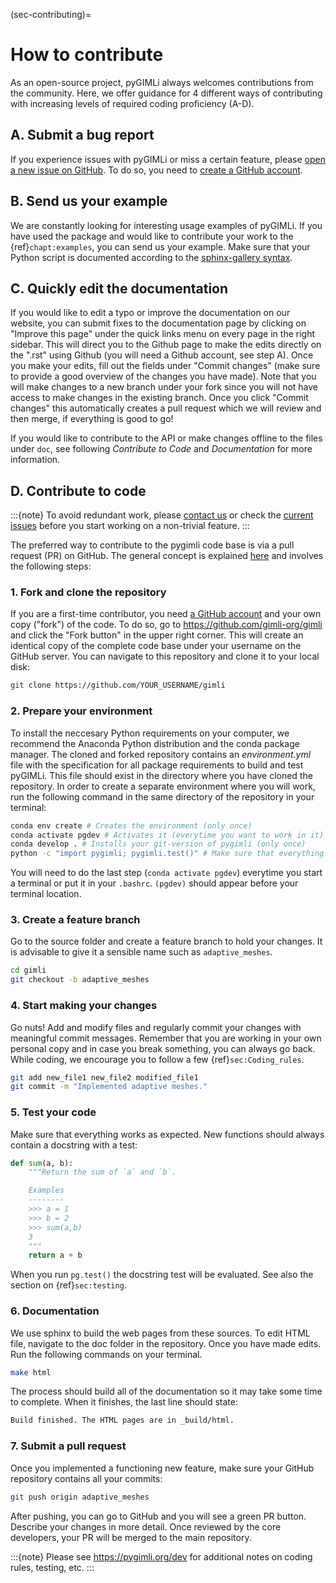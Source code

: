 (sec-contributing)=

# How to contribute

As an open-source project, pyGIMLi always welcomes contributions from the
community. Here, we offer guidance for 4 different ways of contributing with
increasing levels of required coding proficiency (A-D).

## A. Submit a bug report

If you experience issues with pyGIMLi or miss a certain feature, please [open a
new issue on GitHub](https://github.com/gimli-org/gimli/issues). To do so,
you need to [create a GitHub account](https://github.com/join).

## B. Send us your example

We are constantly looking for interesting usage examples of pyGIMLi. If you have
used the package and would like to contribute your work to the {ref}`chapt:examples`, you can send us your example.
Make sure that your Python script is documented according to the [sphinx-gallery syntax](https://sphinx-gallery.github.io/stable/tutorials/plot_parse.html#sphx-glr-tutorials-plot-parse-py).

## C. Quickly edit the documentation

If you would like to edit a typo or improve the documentation on our website, you can submit fixes to the
documentation page by clicking on "Improve this page" under the quick links menu on every page in the right sidebar.
This will direct you to the Github page to make the edits directly on the ".rst" using Github (you will need a Github account, see step A).
Once you make your edits, fill out the fields under "Commit changes" (make sure to provide a good overview of the changes you have made).
Note that you will make changes to a new branch under your fork since you will not have access to make changes in the existing branch.
Once you click "Commit changes" this automatically creates a pull request which we will review and then merge, if everything is good to go!

If you would like to contribute to the API or make changes offline to the files under `doc`, see following *Contribute to Code* and *Documentation* for more information.

## D. Contribute to code

:::{note}
To avoid redundant work, please [contact us](mailto:mail@pygimli.org)
or check the [current issues](https://github.com/gimli-org/gimli/issues)
before you start working on a non-trivial feature.
:::

The preferred way to contribute to the pygimli code base is via a pull request
(PR) on GitHub. The general concept is explained [here](https://guides.github.com/introduction/flow) and involves the following steps:

### 1. Fork and clone the repository

If you are a first-time contributor, you need [a GitHub account](https://github.com/join) and your own copy ("fork") of the code. To do so, go
to <https://github.com/gimli-org/gimli> and click the "Fork button" in the upper
right corner. This will create an identical copy of the complete code base under
your username on the GitHub server. You can navigate to this repository and clone it to your local disk:

```bash
git clone https://github.com/YOUR_USERNAME/gimli
```

### 2. Prepare your environment

To install the neccesary Python requirements on your computer, we recommend the Anaconda Python distribution and the conda package manager.
The cloned and forked repository contains an *environment.yml* file with the specification for all package requirements to build
and test pyGIMLi. This file should exist in the directory where you have cloned the repository. In order to create a separate environment
where you will work, run the following command in the same directory of the repository in your terminal:

```bash
conda env create # Creates the environment (only once)
conda activate pgdev # Activates it (everytime you want to work in it)
conda develop . # Installs your git-version of pygimli (only once)
python -c "import pygimli; pygimli.test()" # Make sure that everything works (also after adding new code)
```

You will need to do the last step (`conda activate pgdev`) everytime you start a terminal or put it in your `.bashrc`. `(pgdev)` should appear before your terminal location.

### 3. Create a feature branch

Go to the source folder and create a feature branch to hold your changes. It is
advisable to give it a sensible name such as `adaptive_meshes`.

```bash
cd gimli
git checkout -b adaptive_meshes
```

### 4. Start making your changes

Go nuts! Add and modify files and regularly commit your changes with meaningful
commit messages. Remember that you are working in your own personal copy and in
case you break something, you can always go back. While coding, we encourage you
to follow a few {ref}`sec:Coding_rules`.

```bash
git add new_file1 new_file2 modified_file1
git commit -m "Implemented adaptive meshes."
```

### 5. Test your code

Make sure that everything works as expected. New functions should always contain
a docstring with a test:

```python
def sum(a, b):
    """Return the sum of `a` and `b`.

    Examples
    --------
    >>> a = 1
    >>> b = 2
    >>> sum(a,b)
    3
    """
    return a + b
```

When you run `pg.test()` the docstring test will be evaluated. See also the
section on {ref}`sec:testing`.

### 6. Documentation

We use sphinx to build the web pages from these sources. To edit HTML file, navigate to the doc folder in the repository.
Once you have made edits. Run the following commands on your terminal.

```bash
make html
```

The process should build all of the documentation so it may take some time to complete. When it finishes, the last line should state:

```bash
Build finished. The HTML pages are in _build/html.
```

### 7. Submit a pull request

Once you implemented a functioning new feature, make sure your GitHub repository
contains all your commits:

```bash
git push origin adaptive_meshes
```

After pushing, you can go to GitHub and you will see a green PR button. Describe
your changes in more detail. Once reviewed by the core developers, your PR will
be merged to the main repository.

:::{note}
Please see <https://pygimli.org/dev> for additional notes on coding rules, testing, etc.
:::
